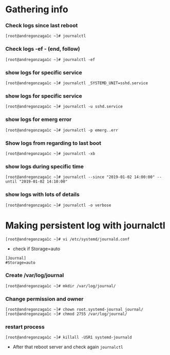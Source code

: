# Gathering info

### Check logs since last reboot

```
[root@andregonzaga1c ~]# journalctl 
```

### Check logs -ef - (end, follow)

```
[root@andregonzaga1c ~]# journalctl -ef
```

###  show logs for specific service

```
[root@andregonzaga1c ~]# journalctl _SYSTEMD_UNIT=sshd.service
```

### show logs for specific service

```
[root@andregonzaga1c ~]# journalctl -u sshd.service
```

### show logs for emerg error

```
[root@andregonzaga1c ~]# journalctl -p emerg..err
```

### Show logs from regarding to last boot

```
[root@andregonzaga1c ~]# journalctl -xb
```

### show logs during specific time

```
[root@andregonzaga1c ~]# journalctl --since "2019-01-02 14:00:00" --until "2019-01-02 14:10:00"
```

### show logs with lots of details 

```
[root@andregonzaga1c ~]# journalctl -o verbose
```

# Making persistent log with journalctl

```
[root@andregonzaga1c ~]# vi /etc/systemd/journald.conf 
```

- check if Storage=auto

```
[Journal]
#Storage=auto
```

### Create /var/log/journal

`[root@andregonzaga1c ~]# mkdir /var/log/journal/`

### Change permission and owner

```
[root@andregonzaga1c ~]# chown root.systemd-journal journal/
[root@andregonzaga1c ~]# chmod 2755 /var/log/journal/
```

### restart process

```
[root@andregonzaga1c ~]# killall -USR1 systemd-journald
```

- After that reboot server and check again `journalctl`






